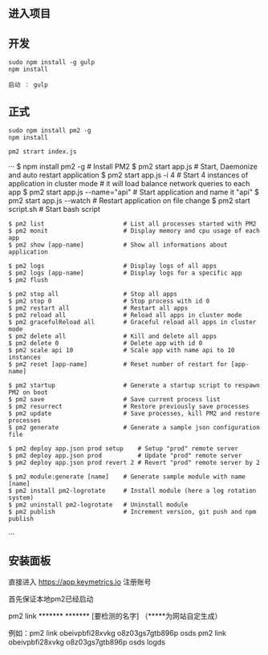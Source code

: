 ## 进入项目
## 开发
    sudo npm install -g gulp
    npm install

    启动 ： gulp

## 正式
    sudo npm install pm2 -g
    npm install

    pm2 strart index.js

···
    $ npm install pm2 -g            # Install PM2
    $ pm2 start app.js              # Start, Daemonize and auto restart application
    $ pm2 start app.js -i 4         # Start 4 instances of application in cluster mode
                                    # it will load balance network queries to each app
    $ pm2 start app.js --name="api" # Start application and name it "api"
    $ pm2 start app.js --watch      # Restart application on file change
    $ pm2 start script.sh           # Start bash script

    $ pm2 list                      # List all processes started with PM2
    $ pm2 monit                     # Display memory and cpu usage of each app
    $ pm2 show [app-name]           # Show all informations about application

    $ pm2 logs                      # Display logs of all apps
    $ pm2 logs [app-name]           # Display logs for a specific app
    $ pm2 flush

    $ pm2 stop all                  # Stop all apps
    $ pm2 stop 0                    # Stop process with id 0
    $ pm2 restart all               # Restart all apps
    $ pm2 reload all                # Reload all apps in cluster mode
    $ pm2 gracefulReload all        # Graceful reload all apps in cluster mode
    $ pm2 delete all                # Kill and delete all apps
    $ pm2 delete 0                  # Delete app with id 0
    $ pm2 scale api 10              # Scale app with name api to 10 instances
    $ pm2 reset [app-name]          # Reset number of restart for [app-name]

    $ pm2 startup                   # Generate a startup script to respawn PM2 on boot
    $ pm2 save                      # Save current process list
    $ pm2 resurrect                 # Restore previously save processes
    $ pm2 update                    # Save processes, kill PM2 and restore processes
    $ pm2 generate                  # Generate a sample json configuration file

    $ pm2 deploy app.json prod setup    # Setup "prod" remote server
    $ pm2 deploy app.json prod          # Update "prod" remote server
    $ pm2 deploy app.json prod revert 2 # Revert "prod" remote server by 2

    $ pm2 module:generate [name]    # Generate sample module with name [name]
    $ pm2 install pm2-logrotate     # Install module (here a log rotation system)
    $ pm2 uninstall pm2-logrotate   # Uninstall module
    $ pm2 publish                   # Increment version, git push and npm publish

···


## 安装面板

   直接进入 https://app.keymetrics.io  注册账号

   首先保证本地pm2已经启动

   pm2 link ******* ******* [要检测的名字] （*****为网站自定生成）

   例如：pm2 link obeivpbfi28xvkg o8z03gs7gtb896p osds
        pm2 link obeivpbfi28xvkg o8z03gs7gtb896p osds logds






